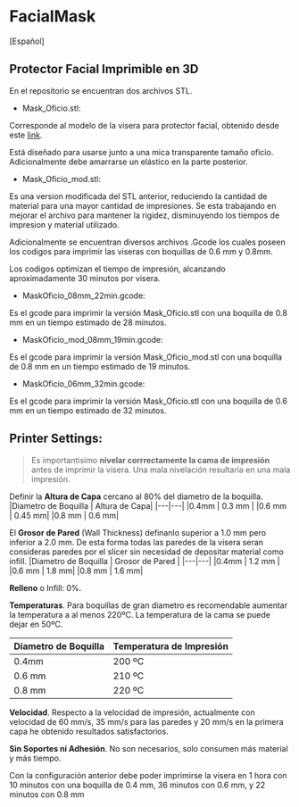 # FacialMask
[Español]

## Protector Facial Imprimible en 3D

En el repositorio se encuentran dos archivos STL.

* Mask_Oficio.stl: 

Corresponde al modelo de la visera para protector facial, obtenido desde este [link](https://foro.coronavirusmakers.org/).

Está diseñado para usarse junto a una mica transparente tamaño oficio. Adicionalmente debe amarrarse un elástico en la parte posterior.

* Mask_Oficio_mod.stl:

Es una version modificada del STL anterior, reduciendo la cantidad de material para una mayor cantidad de impresiones. Se esta trabajando en mejorar el archivo para mantener la rigidez, disminuyendo los tiempos de impresion y material utilizado.

Adicionalmente se encuentran diversos archivos .Gcode los cuales poseen los codigos para imprimir las viseras con boquillas de 0.6 mm y 0.8mm.  

Los codigos optimizan el tiempo de impresión, alcanzando aproximadamente 30 minutos por visera. 

* MaskOficio_08mm_22min.gcode:

Es el gcode para imprimir la versión Mask_Oficio.stl con una boquilla de 0.8 mm en un tiempo estimado de 28 minutos.

* MaskOficio_mod_08mm_19min.gcode:

Es el gcode para imprimir la versión Mask_Oficio_mod.stl con una boquilla de 0.8 mm en un tiempo estimado de 19 minutos.

* MaskOficio_06mm_32min.gcode:

Es el gcode para imprimir la versión Mask_Oficio.stl con una boquilla de 0.6 mm en un tiempo estimado de 32 minutos.

## Printer Settings:

>Es importantisimo **nivelar corrrectamente la cama de impresión** antes de imprimir la visera. Una mala nivelación resultaría en una mala impresión.

Definir la **Altura de Capa** cercano al 80% del diametro de la boquilla.   
|Diametro de Boquilla | Altura de Capa|
|---|---|
|0.4mm | 0.3 mm | 
|0.6 mm | 0.45 mm| 
|0.8 mm | 0.6 mm|

El **Grosor de Pared** (Wall Thickness) definanlo superior a 1.0 mm pero inferior a 2.0 mm. De esta forma todas las paredes de la visera seran consideras paredes por el slicer sin necesidad de depositar material como infill. 
|Diametro de Boquilla | Grosor de Pared |
|---|---|
|0.4mm | 1.2 mm | 
|0.6 mm | 1.8 mm| 
|0.8 mm | 1.6 mm|

**Relleno** o Infill: 0%.

**Temperaturas**. Para boquillas de gran diametro es recomendable aumentar la temperatura a al menos 220ºC. La temperatura de la cama se puede dejar en 50ºC.

|Diametro de Boquilla | Temperatura de Impresión |
|---|---|
|0.4mm | 200 ºC | 
|0.6 mm | 210 ºC| 
|0.8 mm | 220 ºC|

**Velocidad**. Respecto a la velocidad de impresión, actualmente con velocidad de 60 mm/s, 35 mm/s para las paredes y 20 mm/s en la primera capa he obtenido resultados satisfactorios.

**Sin Soportes ni Adhesión**. No son necesarios, solo consumen más material y más tiempo.

Con la configuración anterior debe poder imprimirse la visera en 1 hora con 10 minutos con una boquilla de 0.4 mm, 36 minutos con 0.6 mm, y 22 minutos con 0.8 mm
